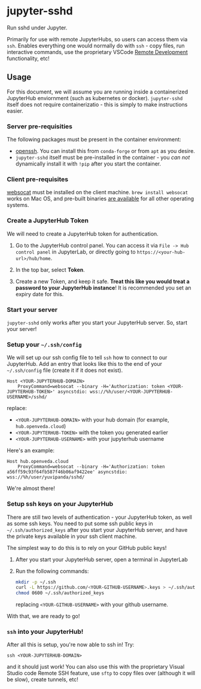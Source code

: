 # jupyter-sshd

Run sshd under Jupyter.

Primarily for use with remote JupyterHubs, so users can access them via `ssh`. Enables everything
one would normally do with `ssh` - copy files, run interactive commands, use the proprietary
VSCode [Remote Development](https://code.visualstudio.com/docs/remote/ssh) functionality, etc!

## Usage

For this document, we will assume you are running inside a containerized JupyterHub enviornment
(such as kubernetes or docker). `jupyter-sshd` itself does not require containerizatio - this is
simply to make instructions easier.

### Server pre-requisities

The following packages must be present in the container environment:

- [openssh](https://www.openssh.com/). You can install this from `conda-forge` or from `apt`
  as you desire.
- `jupyter-sshd` itself must be pre-installed in the container - you *can not* dynamically
  install it with `!pip` after you start the container.

### Client pre-requisites

[websocat](https://github.com/vi/websocat) must be installed on the client machine.
`brew install websocat` works on Mac OS, and pre-built binaries [are available](https://github.com/vi/websocat/releases)
for all other operating systems.

### Create a JupyterHub Token

We will need to create a JupyterHub token for authentication.

1. Go to the JupyterHub control panel. You can access it via `File -> Hub control panel` in
   JupyterLab, or directly going to `https://<your-hub-url>/hub/home`.

2. In the top bar, select **Token**.

3. Create a new Token, and keep it safe. **Treat this like you would treat a password to your
   JupyterHub instance**! It is recommended you set an expiry date for this.

### Start your server

`jupyter-sshd` only works after you start your JupyterHub server. So, start your server!

### Setup your `~/.ssh/config`

We will set up our ssh config file to tell `ssh` how to connect to our JupyterHub. Add
an entry that looks like this to the end of your `~/.ssh/config` file (create it if it
does not exist).

```
Host <YOUR-JUPYTERHUB-DOMAIN>
    ProxyCommand=websocat --binary -H='Authorization: token <YOUR-JUPYTERHUB-TOKEN>' asyncstdio: wss://%h/user/<YOUR-JUPYTERHUB-USERNAME>/sshd/
```

replace:

 - `<YOUR-JUPYTERHUB-DOMAIN>` with your hub domain (for example, `hub.openveda.cloud`)
 - `<YOUR-JUPYTERHUB-TOKEN>` with the token you generated earlier
 - `<YOUR-JUPYTERHUB-USERNAME>` with your jupyterhub username

Here's an example:

```
Host hub.openveda.cloud
    ProxyCommand=websocat --binary -H='Authorization: token a56ff59c93f64fb587f46b06af9422ee' asyncstdio: wss://%h/user/yuvipanda/sshd/
```

We're almost there!

### Setup ssh keys on your JupyterHub

There are still two levels of authentication - your JupyterHub token, as well as some ssh keys. You need to put some ssh public keys
in `~/.ssh/authorized_keys` after you start your JupyterHub server, and have the private keys available in your ssh client machine.

The simplest way to do this is to rely on your GitHub public keys!

1. After you start your JupyterHub server, open a terminal in JupyterLab
2. Run the following commands:

   ```bash
   mkdir -p ~/.ssh
   curl -L https://github.com/<YOUR-GITHUB-USERNAME>.keys > ~/.ssh/authorized_keys
   chmod 0600 ~/.ssh/authorized_keys
   ```

   replacing `<YOUR-GITHUB-USERNAME>` with your github username.

With that, we are ready to go!

### `ssh` into your JupyterHub!

After all this is setup, you're now able to ssh in! Try:

```
ssh <YOUR-JUPYTERHUB-DOMAIN>
```

and it should just work! You can also use this with the proprietary Visual Studio code Remote SSH feature,
use `sftp` to copy files over (although it will be slow), create tunnels, etc!